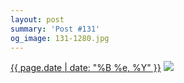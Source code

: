 ```yaml
---
layout: post
summary: 'Post #131'
og_image: 131-1280.jpg
---
```


<p>
  <time><a href="/131">{{ page.date | date: "%B %e, %Y" }}</a></time>
  <a href="/131"><img src="{{ site.assets_url }}/131-640.jpg" srcset="{{ site.assets_url }}/131-1280.jpg 1280w, {{ site.assets_url }}/131-960.jpg 960w, {{ site.assets_url }}/131-640.jpg 640w, {{ site.assets_url }}/131-320.jpg 320w" sizes="(min-width: 700px) 50vw, calc(100vw - 2rem)" /></a>
</p>
